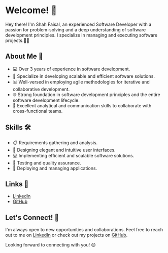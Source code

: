 # Welcome! 👋

Hey there! I'm Shah Faisal, an experienced Software Developer with a passion for problem-solving and a deep understanding of software development principles. I specialize in managing and executing software projects.🧑‍💻

## About Me 💼

- 💻  Over 3 years of experience in software development.
- 🚀  Specialize in developing scalable and efficient software solutions.
- 📊  Well-versed in employing agile methodologies for iterative and collaborative development.
- 🌐  Strong foundation in software development principles and the entire software development lifecycle.
- 📣  Excellent analytical and communication skills to collaborate with cross-functional teams.

## Skills 🛠️

- 📋  Requirements gathering and analysis.
- 🎨  Designing elegant and intuitive user interfaces.
- 💻  Implementing efficient and scalable software solutions.
- 🧪  Testing and quality assurance.
- 🚀  Deploying and managing applications.

## Links 🔗

- [LinkedIn](https://www.linkedin.com/in/shah-faisal-h/)
- [GitHub](https://github.com/ShahFH)

## Let's Connect! 🤝

I'm always open to new opportunities and collaborations. Feel free to reach out to me on [LinkedIn](https://www.linkedin.com/in/shah-faisal-h/) or check out my projects on [GitHub](https://github.com/ShahFH).

Looking forward to connecting with you! 😊
